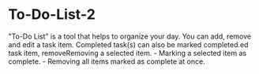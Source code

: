 # To-Do-List-2
"To-Do List" is a tool that helps to organize your day. You can add, remove and edit a task item. Completed task(s) can also be marked completed.ed task item, removeRemoving a selected item.     - Marking a selected item as complete.     - Removing all items marked as complete at once.
